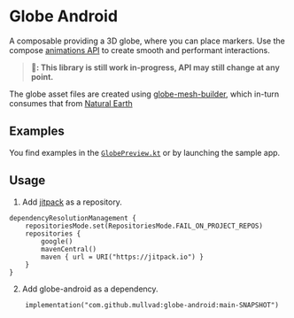 # Globe Android

A composable providing a 3D globe, where you can place markers. Use the compose [animations API](https://developer.android.com/develop/ui/compose/animation/choose-api) to create smooth and performant interactions.

> **🚧: This library is still work in-progress, API may still change at any point.**

The globe asset files are created using [globe-mesh-builder](https://github.com/mullvad/globe-mesh-builder), which in-turn consumes that from [Natural Earth](https://www.naturalearthdata.com/)

## Examples

You find examples in the [`GlobePreview.kt`](./globe/src/main/java/net/mullvad/mullvadvpn/globe/GlobePreview.kt) or by launching the sample app.

## Usage

1. Add [jitpack](https://jitpack.io/) as a repository.
```
dependencyResolutionManagement {
    repositoriesMode.set(RepositoriesMode.FAIL_ON_PROJECT_REPOS)
    repositories {
        google()
        mavenCentral()
        maven { url = URI("https://jitpack.io") }
    }
}
```

2. Add globe-android as a dependency.
```
    implementation("com.github.mullvad:globe-android:main-SNAPSHOT")
```
